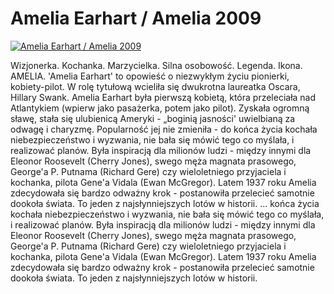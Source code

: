 Amelia Earhart / Amelia 2009 
=============
[![Amelia Earhart / Amelia 2009 ](http://vidos.pl/images/player.gif)](http://vidos.pl/amelia-earhart-amelia-2009)

 Wizjonerka. Kochanka. Marzycielka. Silna osobowość. Legenda. Ikona. AMELIA. 'Amelia Earhart' to opowieść o niezwykłym życiu pionierki, kobiety-pilot. W rolę tytułową wcieliła się dwukrotna laureatka Oscara, Hillary Swank. Amelia Earhart była pierwszą kobietą, która przeleciała nad Atlantykiem (wpierw jako pasażerka, potem jako pilot). Zyskała ogromną sławę, stała się ulubienicą Ameryki - „boginią jasności' uwielbianą za odwagę i charyzmę. Popularność jej nie zmieniła - do końca życia kochała niebezpieczeństwo i wyzwania, nie bała się mówić tego co myślała, i realizować planów. Była inspiracją dla milionów ludzi - między innymi dla Eleonor Roosevelt (Cherry Jones), swego męża magnata prasowego, George'a P. Putnama (Richard Gere) czy wieloletniego przyjaciela i kochanka, pilota Gene'a Vidala (Ewan McGregor). Latem 1937 roku Amelia zdecydowała się bardzo odważny krok - postanowiła przelecieć samotnie dookoła świata. To jeden z najsłynniejszych lotów w historii.  ... końca życia kochała niebezpieczeństwo i wyzwania, nie bała się mówić tego co myślała, i realizować planów. Była inspiracją dla milionów ludzi - między innymi dla Eleonor Roosevelt (Cherry Jones), swego męża magnata prasowego, George'a P. Putnama (Richard Gere) czy wieloletniego przyjaciela i kochanka, pilota Gene'a Vidala (Ewan McGregor). Latem 1937 roku Amelia zdecydowała się bardzo odważny krok - postanowiła przelecieć samotnie dookoła świata. To jeden z najsłynniejszych lotów w historii.
